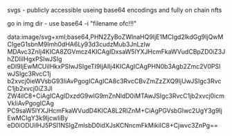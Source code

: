 svgs - publicly accessible useing base64 encodings and fully on chain nfts

go in img dir - use base64 -i "filename ofc!!!"

data:image/svg+xml;base64,PHN2ZyBoZWlnaHQ9IjE1MCIgd2lkdGg9IjQwMCIgeG1sbnM9Imh0dHA6Ly93d3cudzMub3JnLzIw
MDAvc3ZnIj4KICA8ZGVmcz4KICAgIDxsaW5lYXJHcmFkaWVudCBpZD0iZ3JhZDIiIHgxPSIwJSIg
eDI9IjEwMCUiIHkxPSIwJSIgeTI9IjAlIj4KICAgICAgPHN0b3Agb2Zmc2V0PSIwJSIgc3RvcC1j
b2xvcj0ieWVsbG93IiAvPgogICAgICA8c3RvcCBvZmZzZXQ9IjUwJSIgc3RvcC1jb2xvcj0iZ3Jl
ZW4iIC8+CiAgICAgIDxzdG9wIG9mZnNldD0iMTAwJSIgc3RvcC1jb2xvcj0icmVkIiAvPgogICAg
PC9saW5lYXJHcmFkaWVudD4KICA8L2RlZnM+CiAgPGVsbGlwc2UgY3g9IjEwMCIgY3k9IjcwIiBy
eD0iODUiIHJ5PSI1NSIgZmlsbD0idXJsKCNncmFkMikiIC8+Cjwvc3ZnPg==

